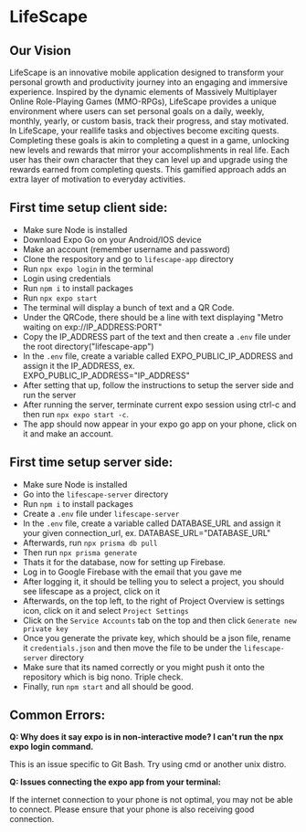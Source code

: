 # LifeScape

## Our Vision
LifeScape is an innovative mobile application designed to transform your personal growth and productivity journey into an engaging and immersive experience. Inspired by the dynamic elements of Massively Multiplayer Online Role-Playing Games (MMO-RPGs), LifeScape provides a unique environment where users can set personal goals on a daily, weekly, monthly, yearly, or custom basis, track their progress, and stay motivated. In LifeScape, your reallife tasks and objectives become exciting quests. Completing these goals is akin to completing a quest in a game, unlocking new levels and rewards that mirror your accomplishments in real life. Each user has their own character that they can level up and upgrade using the rewards earned from completing quests. This gamified approach adds an extra layer of motivation to everyday activities. 

## First time setup client side:
- Make sure Node is installed
- Download Expo Go on your Android/IOS device
- Make an account (remember username and password)
- Clone the respository and go to `lifescape-app` directory
- Run `npx expo login` in the terminal
- Login using credentials
- Run `npm i` to install packages
- Run `npx expo start`
- The terminal will display a bunch of text and a QR Code.
- Under the QRCode, there should be a line with text displaying "Metro waiting on exp://IP_ADDRESS:PORT"
- Copy the IP_ADDRESS part of the text and then create a `.env` file under the root directory("lifescape-app")
- In the `.env` file, create a variable called EXPO_PUBLIC_IP_ADDRESS and assign it the IP_ADDRESS, ex. EXPO_PUBLIC_IP_ADDRESS="IP_ADDRESS"
- After setting that up, follow the instructions to setup the server side and run the server
- After running the server, terminate current expo session using ctrl-c and then run `npx expo start -c`.
- The app should now appear in your expo go app on your phone, click on it and make an account. 

## First time setup server side:
- Make sure Node is installed
- Go into the `lifescape-server` directory
- Run `npm i` to install packages
- Create a `.env` file under `lifescape-server`
- In the `.env` file, create a variable called DATABASE_URL and assign it your given connection_url, ex. DATABASE_URL="DATABASE_URL"
- Afterwards, run `npx prisma db pull`
- Then run `npx prisma generate`
- Thats it for the database, now for setting up Firebase.
- Log in to Google Firebase with the email that you gave me
- After logging it, it should be telling you to select a project, you should see lifescape as a project, click on it
- Afterwards, on the top left, to the right of Project Overview is settings icon, click on it and select `Project Settings`
- Click on the `Service Accounts` tab on the top and then click `Generate new private key`
- Once you generate the private key, which should be a json file, rename it `credentials.json` and then move the file to be under the `lifescape-server` directory
- Make sure that its named correctly or you might push it onto the repository which is big nono. Triple check.
- Finally, run `npm start` and all should be good.

## Common Errors:
**Q: Why does it say expo is in non-interactive mode? I can't run the npx expo login command.**

This is an issue specific to Git Bash. Try using cmd or another unix distro.

**Q: Issues connecting the expo app from your terminal:**

If the internet connection to your phone is not optimal, you may not be able to connect. Please ensure that your phone is also receiving good connection. 
